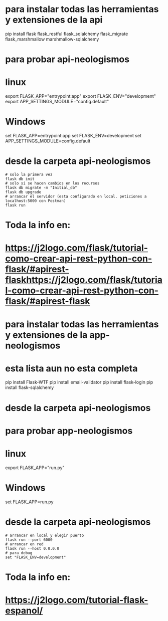 # para instalar todas las herramientas y extensiones de la api
pip install flask flask_restful flask_sqlalchemy flask_migrate flask_marshmallow marshmallow-sqlalchemy

# para probar api-neologismos
# linux
export FLASK_APP="entrypoint:app"
export FLASK_ENV="development"
export APP_SETTINGS_MODULE="config.default"

# Windows
set FLASK_APP=entrypoint:app
set FLASK_ENV=development
set APP_SETTINGS_MODULE=config.default

# desde la carpeta api-neologismos
	# solo la primera vez
	flask db init
	# solo si se hacen cambios en los recursos
	flask db migrate -m "Initial_db"
	flask db upgrade
	# arrancar el servidor (esta configurado en local. peticiones a localhost:5000 con Postman)
	flask run
# Toda la info en:
# https://j2logo.com/flask/tutorial-como-crear-api-rest-python-con-flask/#apirest-flaskhttps://j2logo.com/flask/tutorial-como-crear-api-rest-python-con-flask/#apirest-flask

# para instalar todas las herramientas y extensiones de la app-neologismos
# esta lista aun no esta completa
pip install Flask-WTF
pip install email-validator	
pip install flask-login
pip install flask-sqlalchemy
# desde la carpeta api-neologismos	
# para probar app-neologismos
# linux	
export FLASK_APP="run.py"
# Windows
set FLASK_APP=run.py
# desde la carpeta api-neologismos
	# arrancar en local y elegir puerto
	flask run --port 6000
	# arrancar en red
	flask run --host 0.0.0.0
	# para debug
	set "FLASK_ENV=development"
	
# Toda la info en:
# https://j2logo.com/tutorial-flask-espanol/